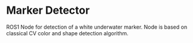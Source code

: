 # Marker Detector
ROS1 Node for detection of a white underwater marker. Node is based on classical CV color and shape detection algorithm. 
